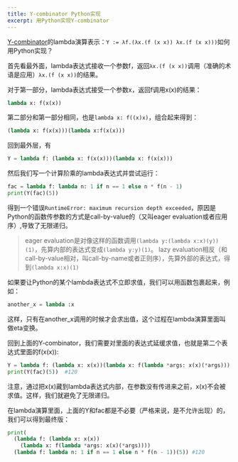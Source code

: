 ```yaml
---
title: Y-combinator Python实现
excerpt: 用Python实现Y-combinator
---
```


[Y-combinator](https://en.wikipedia.org/wiki/Fixed-point_combinator#Fixed_point_combinators_in_lambda_calculus)的lambda演算表示：`Y := λf.(λx.(f (x x)) λx.(f (x x)))`如何用Python实现？

首先看最外面，lambda表达式接收一个参数f，返回`λx.(f (x x))`调用（准确的术语是应用）`λx.(f (x x))`的结果。

对于第一部分，lambda表达式接受一个参数x，返回f调用x(x)的结果：

```python
lambda x: f(x(x))
```

第二部分和第一部分相同，也是`lambda x: f((x)x)`，组合起来得到：

```python
(lambda x: f(x(x)))(lambda x:f(x(x)))
```

回到最外层，有

```python
Y = lambda f: (lambda x: f(x(x)))(lambda x: f(x(x)))
```

然后我们写一个计算阶乘的lambda表达式并尝试运行：

```python
fac = lambda f: lambda n: 1 if n == 1 else n * f(n - 1)
print(Y(fac)(5))
```

得到一个错误`RuntimeError: maximum recursion depth exceeded`，原因是Python的函数传参数的方式是call-by-value的（又叫eager evaluation或者应用序）,导致了无限递归。

> eager evaluation是对像这样的函数调用`(lambda y:(lambda x:x)(y))(1)`，先算内部的表达式变成`(lambda y:y)(1)`。 lazy evaluation相反（和call-by-value相对，叫call-by-name或者正则序），先算外部的表达式，得到`(lambda x:x)(1)`

如果要让Python的某个lambda表达式不立即求值，我们可以用函数包裹起来，例如：

```python
another_x = lambda :x
```

这样，只有在another_x调用的时候才会求出值，这个过程在lambda演算里面叫做eta变换。

回到上面的Y-combinator，我们需要对里面的表达式延缓求值，也就是第二个表达式里面的f(x(x)):

```python
Y = lambda f: (lambda x: x(x))(lambda x: f(lambda *args: x(x)(*args)))
print(Y(fac)(5))  #120
```

注意，通过把x(x)藏到lambda表达式内部，在参数没有传进来之前，x(x)不会被求值。这样，我们就避免了无限递归。

在lambda演算里面，上面的Y和fac都是不必要（严格来说，是不允许出现）的，我们可以得到最终版：

```python
print(
  (lambda f: (lambda x: x(x))
    (lambda x: f(lambda *args: x(x)(*args))))
  (lambda f: lambda n: 1 if n == 1 else n * f(n - 1))(5)) #120
```
